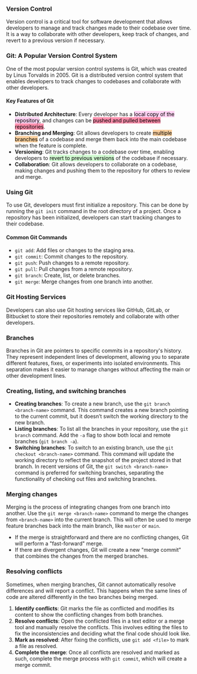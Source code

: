 ### Version Control

Version control is a critical tool for software development that allows developers to manage and track changes made to their codebase over time. It is a way to collaborate with other developers, keep track of changes, and revert to a previous version if necessary.

### Git: A Popular Version Control System

One of the most popular version control systems is Git, which was created by Linus Torvalds in 2005. Git is a distributed version control system that enables developers to track changes to codebases and collaborate with other developers.

#### Key Features of Git

- **Distributed Architecture**: Every developer has a <mark style="background: #FFB8EBA6;">local copy of the repository</mark>, and changes can be <mark style="background: #FF5582A6;">pushed and pulled between repositories</mark>.
- **Branching and Merging**: Git allows developers to create <mark style="background: #FFB86CA6;">multiple branches</mark> of a codebase and merge them back into the main codebase when the feature is complete.
- **Versioning**: Git tracks changes to a codebase over time, enabling developers to <mark style="background: #BBFABBA6;">revert to previous versions</mark> of the codebase if necessary.
- **Collaboration**: Git allows developers to collaborate on a codebase, making changes and pushing them to the repository for others to review and merge.

### Using Git

To use Git, developers must first initialize a repository. This can be done by running the `git init` command in the root directory of a project. Once a repository has been initialized, developers can start tracking changes to their codebase.

#### Common Git Commands

- `git add`: Add files or changes to the staging area.
- `git commit`: Commit changes to the repository.
- `git push`: Push changes to a remote repository.
- `git pull`: Pull changes from a remote repository.
- `git branch`: Create, list, or delete branches.
- `git merge`: Merge changes from one branch into another.

### Git Hosting Services

Developers can also use Git hosting services like GitHub, GitLab, or Bitbucket to store their repositories remotely and collaborate with other developers.

### Branches
Branches in Git are pointers to specific commits in a repository's history. They represent independent lines of development, allowing you to separate different features, fixes, or experiments into isolated environments. This separation makes it easier to manage changes without affecting the main or other development lines.

### Creating, listing, and switching branches
- **Creating branches**: To create a new branch, use the `git branch <branch-name>` command. This command creates a new branch pointing to the current commit, but it doesn’t switch the working directory to the new branch.
- **Listing branches**: To list all the branches in your repository, use the `git branch` command. Add the `-a` flag to show both local and remote branches (`git branch -a`).
- **Switching branches**: To switch to an existing branch, use the `git checkout <branch-name>` command. This command will update the working directory to reflect the snapshot of the project stored in that branch. In recent versions of Git, the `git switch <branch-name>` command is preferred for switching branches, separating the functionality of checking out files and switching branches.

### Merging changes
Merging is the process of integrating changes from one branch into another. Use the `git merge <branch-name>` command to merge the changes from `<branch-name>` into the current branch. This will often be used to merge feature branches back into the main branch, like `master` or `main`.

- If the merge is straightforward and there are no conflicting changes, Git will perform a "fast-forward" merge.
- If there are divergent changes, Git will create a new "merge commit" that combines the changes from the merged branches.

### Resolving conflicts
Sometimes, when merging branches, Git cannot automatically resolve differences and will report a conflict. This happens when the same lines of code are altered differently in the two branches being merged.

1. **Identify conflicts**: Git marks the file as conflicted and modifies its content to show the conflicting changes from both branches.
2. **Resolve conflicts**: Open the conflicted files in a text editor or a merge tool and manually resolve the conflicts. This involves editing the files to fix the inconsistencies and deciding what the final code should look like.
3. **Mark as resolved**: After fixing the conflicts, use `git add <file>` to mark a file as resolved.
4. **Complete the merge**: Once all conflicts are resolved and marked as such, complete the merge process with `git commit`, which will create a merge commit.
